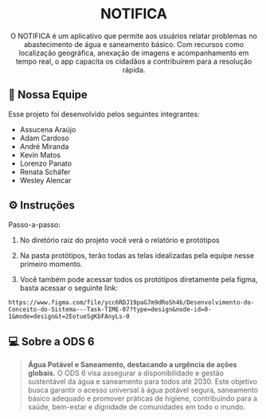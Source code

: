 <h1 align="center"> NOTIFICA </h1>

<p align="center">
  O NOTIFICA é um aplicativo que permite aos usuários relatar problemas no abastecimento de água e saneamento básico. Com recursos como localização geográfica, anexação de imagens e acompanhamento em tempo real, o app capacita os cidadãos a contribuírem para a resolução rápida.<br/>
</p>


## 👥 Nossa Equipe

Esse projeto foi desenvolvido pelos seguintes integrantes:

- Assucena Araújo
- Adam Cardoso
- André Miranda
- Kevin Matos
- Lorenzo Panato
- Renata Schäfer
- Wesley Alencar


## ⚙️ Instruções

Passo-a-passo:

1. No diretório raiz do projeto você verá o relatório e protótipos

2. Na pasta protótipos, terão todas as telas idealizadas pela equipe nesse primeiro momento.
   
3. Você também pode acessar todos os protótipos diretamente pela figma, basta acessar o seguinte link:
```
https://www.figma.com/file/ycc6RDJ19paG7m9dRoSh4b/Desenvolvimento-do-Conceito-do-Sistema---Task-TIME-07?type=design&node-id=0-1&mode=design&t=2EotueSgKbFAnyLs-0
```

## 💻 Sobre a ODS 6
> <strong>Água Potável e Saneamento, destacando a urgência de ações globais.</strong>
> O ODS 6 visa assegurar a disponibilidade e gestão sustentável da água e saneamento para todos até 2030. Este objetivo busca garantir o acesso universal à água potável segura, saneamento básico adequado e promover práticas de higiene, contribuindo para a saúde, bem-estar e dignidade de comunidades em todo o mundo.

